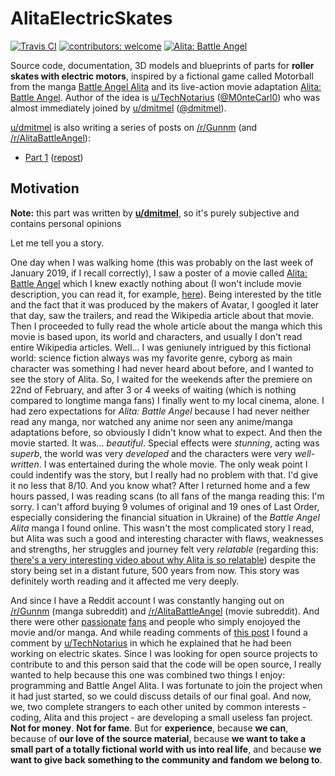 # AlitaElectricSkates

[![Travis CI](https://img.shields.io/travis/com/alita-battle-angel/AlitaElectricSkates.svg?style=flat-square)](https://travis-ci.com/alita-battle-angel/AlitaElectricSkates)
[![contributors: welcome](https://img.shields.io/badge/contributors-welcome-brightgreen.svg?style=flat-square)](https://github.com/alita-battle-angel/AlitaElectricSkates)
[![Alita: Battle Angel](https://img.shields.io/badge/Alita-Battle%20Angel-red.svg?style=flat-square)](https://en.wikipedia.org/wiki/Alita:_Battle_Angel)

Source code, documentation, 3D models and blueprints of parts for **roller skates with electric motors**, inspired by a fictional game called Motorball from the manga [Battle Angel Alita](https://en.wikipedia.org/wiki/Battle_Angel_Alita) and its live-action movie adaptation [Alita: Battle Angel](https://en.wikipedia.org/wiki/Alita:_Battle_Angel). Author of the idea is [u/TechNotarius](https://reddit.com/user/TechNotarius) ([@M0nteCarl0](https://github.com/M0nteCarl0)) who was almost immediately joined by [u/dmitmel](https://reddit.com/user/dmitmel) ([@dmitmel](https://github.com/dmitmel)).

[u/dmitmel](https://reddit.com/user/dmitmel) is also writing a series of posts on [/r/Gunnm](https://reddit.com/r/Gunnm) (and [/r/AlitaBattleAngel](https://reddit.com/r/AlitaBattleAngel)):

- [Part 1](https://www.reddit.com/r/Gunnm/comments/bdtk5i/alita_experience_20_making_of_street_motorball/) ([repost](https://www.reddit.com/r/alitabattleangel/comments/bdtkah/alita_experience_20_making_of_street_motorball/))

## Motivation

**Note:** this part was written by [**u/dmitmel**](https://reddit.com/user/dmitmel), so it's purely subjective and contains personal opinions

Let me tell you a story.

One day when I was walking home (this was probably on the last week of January 2019, if I recall correctly), I saw a poster of a movie called [Alita: Battle Angel](https://en.wikipedia.org/wiki/Alita:_Battle_Angel) which I knew exactly nothing about (I won't include movie description, you can read it, for example, [here](https://www.foxmovies.com/movies/alita-battle-angel)). Being interested by the title and the fact that it was produced by the makers of Avatar, I googled it later that day, saw the trailers, and read the Wikipedia article about that movie. Then I proceeded to fully read the whole article about the manga which this movie is based upon, its world and characters, and usually I don't read entire Wikipedia articles. Well... I was geniunely intrigued by this fictional world: science fiction always was my favorite genre, cyborg as main character was something I had never heard about before, and I wanted to see the story of Alita. So, I waited for the weekends after the premiere on 22nd of February, and after 3 or 4 weeks of waiting (which is nothing compared to longtime manga fans) I finally went to my local cinema, alone. I had zero expectations for _Alita: Battle Angel_ because I had never neither read any manga, nor watched any anime nor seen any anime/manga adaptations before, so obviously I didn't know what to expect. And then the movie started. It was... _beautiful_. Special effects were _stunning_, acting was _superb_, the world was very _developed_ and the characters were very _well-written_. I was entertained during the whole movie. The only weak point I could indentify was the story, but I really had no problem with that. I'd give it no less that 8/10. And you know what? After I returned home and a few hours passed, I was reading scans (to all fans of the manga reading this: I'm sorry. I can't afford buying 9 volumes of original and 19 ones of Last Order, especially considering the financial situation in Ukraine) of the _Battle Angel Alita_ manga I found online. This wasn't the most complicated story I read, but Alita was such a good and interesting character with flaws, weaknesses and strengths, her struggles and journey felt very _relatable_ (regarding this: [there's a very interesting video about why Alita is so relatable](https://youtu.be/RJ6dBpT4JcE)) despite the story being set in a distant future, 500 years from now. This story was definitely worth reading and it affected me very deeply.

And since I have a Reddit account I was constantly hanging out on [/r/Gunnm](https://reddit.com/r/Gunnm) (manga subreddit) and [/r/AlitaBattleAngel](https://reddit.com/r/AlitaBattleAngel) (movie subreddit). And there were other [passionate](https://www.reddit.com/r/Gunnm/comments/algsfv/alita_battle_angel_movie_thread/egfqc3m) [fans](https://www.reddit.com/r/alitabattleangel/comments/b3zz6i/update_on_my_private_alita_battle_angel) and people who simply enojoyed the movie and/or manga. And while reading comments of [this post](https://www.reddit.com/r/Gunnm/comments/b7e8z4/what_will_happen_to_the_fandom) I found a comment by [u/TechNotarius](https://reddit.com/user/TechNotarius) in which he explained that he had been working on electric skates. Since I was looking for open source projects to contribute to and this person said that the code will be open source, I really wanted to help because this one was combined two things I enjoy: programming and Battle Angel Alita. I was fortunate to join the project when it had just started, so we could discuss details of our final goal. And now, we, two complete strangers to each other united by common interests - coding, Alita and this project - are developing a small useless fan project. **Not for money**. **Not for fame**. But for **experience**, because **we can**, because of **our love of the source material**, because **we want to take a small part of a totally fictional world with us into real life**, and because **we want to give back something to the community and fandom we belong to**.
